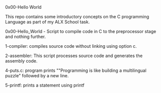 0x00-Hello World

This repo contains some introductory concepts on the C programming Language as part of my ALX School task.


0x00-Hello_World - Script to compile code in C to the preprocessor stage and nothing further.

1-compiler: compiles source code without linking using option c.

2-assembler: This script processes source code and generates the assembly code.

4-puts.c: program prints ""Programming is like building a multilingual puzzle" followed by a new line.

5-printf: prints a statement using printf